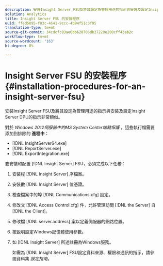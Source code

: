 ```yaml
---
description: 安裝Insight Server FSU及將其設定為管理用途的指示與安裝及設定Insight Server DPU的指示非常類似。
solution: Analytics
title: Insight Server FSU 的安裝程序
uuid: ffed5095-f83c-4641-9ccc-4b94f51c3f95
translation-type: tm+mt
source-git-commit: 34cdcfc83ae6bb620706db37228e200cff43ab2c
workflow-type: tm+mt
source-wordcount: '163'
ht-degree: 8%

---
```



# Insight Server FSU 的安裝程序{#installation-procedures-for-an-insight-server-fsu}

安裝Insight Server FSU及將其設定為管理用途的指示與安裝及設定Insight Server DPU的指示非常類似。

對於 *Windows 2012伺服器中的MS System Center端點保護* ，這些執行檔需要添加到排除的 **進程中：**

* [!DNL InsightServer64.exe]
* [!DNL ReportServer.exe]
* [!DNL ExportIntegration.exe]

要安裝和配置 [!DNL Insight Server] FSU，必須完成以下任務：

1. 安裝程 [!DNL Insight Server] 序檔案。
1. 安裝數 [!DNL Insight Server] 位憑證。
1. 檢查檔案中的埠 [!DNL Communications.cfg] 設定。
1. 修改文 [!DNL Access Control.cfg] 件，允許管理訪問 [!DNL the Server] 自 [!DNL the Client]。
1. 修改檔 [!DNL server.address] 案以定義伺服器的網路位置。
1. 按說明設定Windows記憶體使用參數。
1. 如 [!DNL Insight Server] 所述註冊為Windows服務。

   如需為 [!DNL Insight Server] FSU設定資料來源、權限和通訊的指示，請參閱資料集 *設定指南*。

